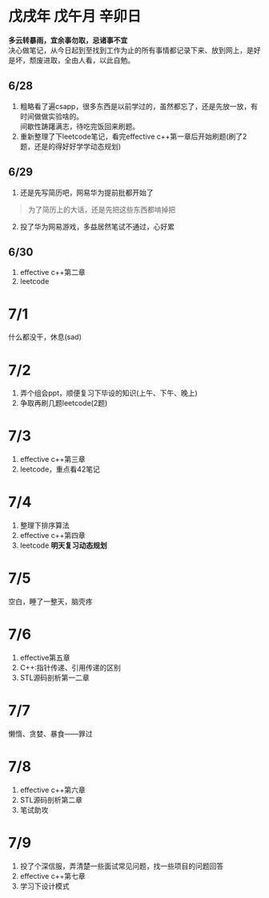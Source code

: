 # 戊戌年 戊午月 辛卯日
**多云转暴雨，宜余事勿取，忌诸事不宜**      
决心做笔记，从今日起到至找到工作为止的所有事情都记录下来、放到网上，是好是坏，颓废进取，全由人看，以此自勉。
## 6/28
1. 粗略看了遍csapp，很多东西是以前学过的，虽然都忘了，还是先放一放，有时间做做实验啥的。  
间歇性踌躇满志，待吃完饭回来刷题。  
2. 重新整理了下leetcode笔记，看完effective c++第一章后开始刷题(刷了2题，还是的得好好学学动态规划)
## 6/29
1. 还是先写简历吧，网易华为提前批都开始了
> 为了简历上的大话，还是先把这些东西都啃掉把
2. 投了华为网易游戏，多益居然笔试不通过，心好累
## 6/30
1. effective c++第二章
2. leetcode
# 7/1
什么都没干，休息(sad)
# 7/2
1. 弄个组会ppt，顺便复习下毕设的知识(上午、下午、晚上)
2. 争取再刷几题leetcode(2题)
# 7/3
1. effective c++第三章
2. leetcode，重点看42笔记
# 7/4
1. 整理下排序算法
2. effective c++第四章
3. leetcode
**明天复习动态规划**
# 7/5
空白，睡了一整天，脑壳疼
# 7/6
1. effective第五章
2. C++:指针传递、引用传递的区别
3. STL源码剖析第一二章
# 7/7
懒惰、贪婪、暴食——罪过
# 7/8
1. effective c++第六章
2. STL源码剖析第二章
3. 笔试助攻
# 7/9
1. 投了个深信服，弄清楚一些面试常见问题，找一些项目的问题回答
2. effective c++第七章
3. 学习下设计模式